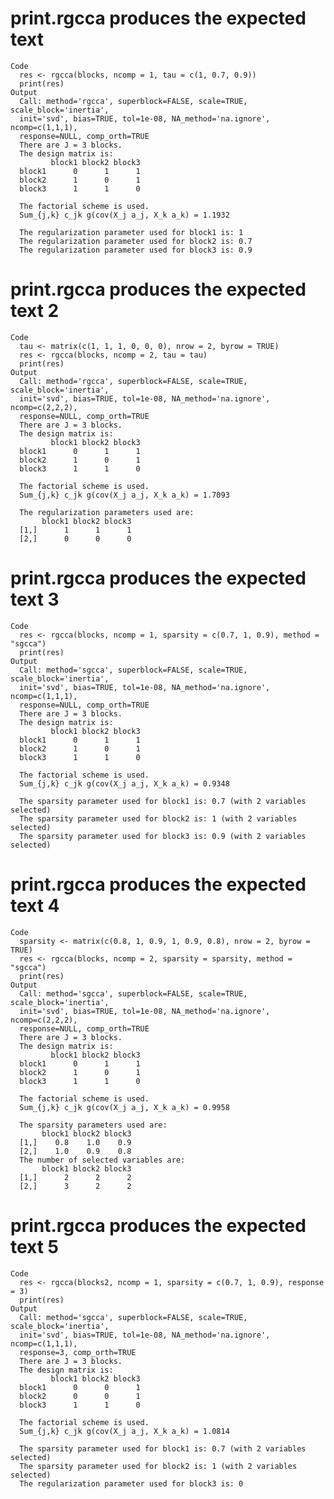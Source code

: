 # print.rgcca produces the expected text

    Code
      res <- rgcca(blocks, ncomp = 1, tau = c(1, 0.7, 0.9))
      print(res)
    Output
      Call: method='rgcca', superblock=FALSE, scale=TRUE, scale_block='inertia',
      init='svd', bias=TRUE, tol=1e-08, NA_method='na.ignore', ncomp=c(1,1,1),
      response=NULL, comp_orth=TRUE 
      There are J = 3 blocks.
      The design matrix is:
             block1 block2 block3
      block1      0      1      1
      block2      1      0      1
      block3      1      1      0
      
      The factorial scheme is used.
      Sum_{j,k} c_jk g(cov(X_j a_j, X_k a_k) = 1.1932 
      
      The regularization parameter used for block1 is: 1
      The regularization parameter used for block2 is: 0.7
      The regularization parameter used for block3 is: 0.9

# print.rgcca produces the expected text 2

    Code
      tau <- matrix(c(1, 1, 1, 0, 0, 0), nrow = 2, byrow = TRUE)
      res <- rgcca(blocks, ncomp = 2, tau = tau)
      print(res)
    Output
      Call: method='rgcca', superblock=FALSE, scale=TRUE, scale_block='inertia',
      init='svd', bias=TRUE, tol=1e-08, NA_method='na.ignore', ncomp=c(2,2,2),
      response=NULL, comp_orth=TRUE 
      There are J = 3 blocks.
      The design matrix is:
             block1 block2 block3
      block1      0      1      1
      block2      1      0      1
      block3      1      1      0
      
      The factorial scheme is used.
      Sum_{j,k} c_jk g(cov(X_j a_j, X_k a_k) = 1.7093 
      
      The regularization parameters used are: 
           block1 block2 block3
      [1,]      1      1      1
      [2,]      0      0      0

# print.rgcca produces the expected text 3

    Code
      res <- rgcca(blocks, ncomp = 1, sparsity = c(0.7, 1, 0.9), method = "sgcca")
      print(res)
    Output
      Call: method='sgcca', superblock=FALSE, scale=TRUE, scale_block='inertia',
      init='svd', bias=TRUE, tol=1e-08, NA_method='na.ignore', ncomp=c(1,1,1),
      response=NULL, comp_orth=TRUE 
      There are J = 3 blocks.
      The design matrix is:
             block1 block2 block3
      block1      0      1      1
      block2      1      0      1
      block3      1      1      0
      
      The factorial scheme is used.
      Sum_{j,k} c_jk g(cov(X_j a_j, X_k a_k) = 0.9348 
      
      The sparsity parameter used for block1 is: 0.7 (with 2 variables selected)
      The sparsity parameter used for block2 is: 1 (with 2 variables selected)
      The sparsity parameter used for block3 is: 0.9 (with 2 variables selected)

# print.rgcca produces the expected text 4

    Code
      sparsity <- matrix(c(0.8, 1, 0.9, 1, 0.9, 0.8), nrow = 2, byrow = TRUE)
      res <- rgcca(blocks, ncomp = 2, sparsity = sparsity, method = "sgcca")
      print(res)
    Output
      Call: method='sgcca', superblock=FALSE, scale=TRUE, scale_block='inertia',
      init='svd', bias=TRUE, tol=1e-08, NA_method='na.ignore', ncomp=c(2,2,2),
      response=NULL, comp_orth=TRUE 
      There are J = 3 blocks.
      The design matrix is:
             block1 block2 block3
      block1      0      1      1
      block2      1      0      1
      block3      1      1      0
      
      The factorial scheme is used.
      Sum_{j,k} c_jk g(cov(X_j a_j, X_k a_k) = 0.9958 
      
      The sparsity parameters used are: 
           block1 block2 block3
      [1,]    0.8    1.0    0.9
      [2,]    1.0    0.9    0.8
      The number of selected variables are: 
           block1 block2 block3
      [1,]      2      2      2
      [2,]      3      2      2

# print.rgcca produces the expected text 5

    Code
      res <- rgcca(blocks2, ncomp = 1, sparsity = c(0.7, 1, 0.9), response = 3)
      print(res)
    Output
      Call: method='sgcca', superblock=FALSE, scale=TRUE, scale_block='inertia',
      init='svd', bias=TRUE, tol=1e-08, NA_method='na.ignore', ncomp=c(1,1,1),
      response=3, comp_orth=TRUE 
      There are J = 3 blocks.
      The design matrix is:
             block1 block2 block3
      block1      0      0      1
      block2      0      0      1
      block3      1      1      0
      
      The factorial scheme is used.
      Sum_{j,k} c_jk g(cov(X_j a_j, X_k a_k) = 1.0814 
      
      The sparsity parameter used for block1 is: 0.7 (with 2 variables selected)
      The sparsity parameter used for block2 is: 1 (with 2 variables selected)
      The regularization parameter used for block3 is: 0

